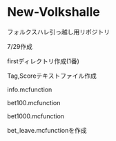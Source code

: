 # New-Volkshalle

フォルクスハレ引っ越し用リポジトリ

7/29作成

firstディレクトリ作成(1番)

Tag,Scoreテキストファイル作成

info.mcfunction

bet100.mcfunction

bet1000.mcfunction

bet_leave.mcfunctionを作成

